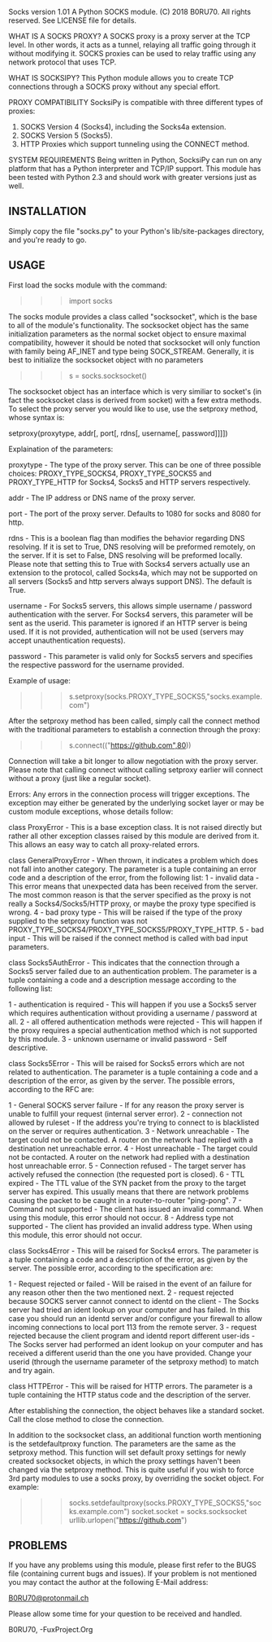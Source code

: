 Socks version 1.01
A Python SOCKS module.
(C) 2018 B0RU70. All rights reserved.
See LICENSE file for details.


WHAT IS A SOCKS PROXY?
A SOCKS proxy is a proxy server at the TCP level. In other words, it acts as
a tunnel, relaying all traffic going through it without modifying it.
SOCKS proxies can be used to relay traffic using any network protocol that
uses TCP.

WHAT IS SOCKSIPY?
This Python module allows you to create TCP connections through a SOCKS
proxy without any special effort.

PROXY COMPATIBILITY
SocksiPy is compatible with three different types of proxies:
1. SOCKS Version 4 (Socks4), including the Socks4a extension.
2. SOCKS Version 5 (Socks5).
3. HTTP Proxies which support tunneling using the CONNECT method.

SYSTEM REQUIREMENTS
Being written in Python, SocksiPy can run on any platform that has a Python
interpreter and TCP/IP support.
This module has been tested with Python 2.3 and should work with greater versions
just as well.


INSTALLATION
-------------

Simply copy the file "socks.py" to your Python's lib/site-packages directory,
and you're ready to go.


USAGE
------

First load the socks module with the command:

>>> import socks
>>>

The socks module provides a class called "socksocket", which is the base to
all of the module's functionality.
The socksocket object has the same initialization parameters as the normal socket
object to ensure maximal compatibility, however it should be noted that socksocket
will only function with family being AF_INET and type being SOCK_STREAM.
Generally, it is best to initialize the socksocket object with no parameters

>>> s = socks.socksocket()
>>>

The socksocket object has an interface which is very similiar to socket's (in fact
the socksocket class is derived from socket) with a few extra methods.
To select the proxy server you would like to use, use the setproxy method, whose
syntax is:

setproxy(proxytype, addr[, port[, rdns[, username[, password]]]])

Explaination of the parameters:

proxytype - The type of the proxy server. This can be one of three possible
choices: PROXY_TYPE_SOCKS4, PROXY_TYPE_SOCKS5 and PROXY_TYPE_HTTP for Socks4,
Socks5 and HTTP servers respectively.

addr - The IP address or DNS name of the proxy server.

port - The port of the proxy server. Defaults to 1080 for socks and 8080 for http.

rdns - This is a boolean flag than modifies the behavior regarding DNS resolving.
If it is set to True, DNS resolving will be preformed remotely, on the server.
If it is set to False, DNS resolving will be preformed locally. Please note that
setting this to True with Socks4 servers actually use an extension to the protocol,
called Socks4a, which may not be supported on all servers (Socks5 and http servers
always support DNS). The default is True.

username - For Socks5 servers, this allows simple username / password authentication
with the server. For Socks4 servers, this parameter will be sent as the userid.
This parameter is ignored if an HTTP server is being used. If it is not provided,
authentication will not be used (servers may accept unauthentication requests).

password - This parameter is valid only for Socks5 servers and specifies the
respective password for the username provided.

Example of usage:

>>> s.setproxy(socks.PROXY_TYPE_SOCKS5,"socks.example.com")
>>>

After the setproxy method has been called, simply call the connect method with the
traditional parameters to establish a connection through the proxy:

>>> s.connect(("https://github.com",80))
>>>

Connection will take a bit longer to allow negotiation with the proxy server.
Please note that calling connect without calling setproxy earlier will connect
without a proxy (just like a regular socket).

Errors: Any errors in the connection process will trigger exceptions. The exception
may either be generated by the underlying socket layer or may be custom module
exceptions, whose details follow:

class ProxyError - This is a base exception class. It is not raised directly but
rather all other exception classes raised by this module are derived from it.
This allows an easy way to catch all proxy-related errors.

class GeneralProxyError - When thrown, it indicates a problem which does not fall
into another category. The parameter is a tuple containing an error code and a
description of the error, from the following list:
1 - invalid data - This error means that unexpected data has been received from
the server. The most common reason is that the server specified as the proxy is
not really a Socks4/Socks5/HTTP proxy, or maybe the proxy type specified is wrong.
4 - bad proxy type - This will be raised if the type of the proxy supplied to the
setproxy function was not PROXY_TYPE_SOCKS4/PROXY_TYPE_SOCKS5/PROXY_TYPE_HTTP.
5 - bad input - This will be raised if the connect method is called with bad input
parameters.

class Socks5AuthError - This indicates that the connection through a Socks5 server
failed due to an authentication problem. The parameter is a tuple containing a
code and a description message according to the following list:

1 - authentication is required - This will happen if you use a Socks5 server which
requires authentication without providing a username / password at all.
2 - all offered authentication methods were rejected - This will happen if the proxy
requires a special authentication method which is not supported by this module.
3 - unknown username or invalid password - Self descriptive.

class Socks5Error - This will be raised for Socks5 errors which are not related to
authentication. The parameter is a tuple containing a code and a description of the
error, as given by the server. The possible errors, according to the RFC are:

1 - General SOCKS server failure - If for any reason the proxy server is unable to
fulfill your request (internal server error).
2 - connection not allowed by ruleset - If the address you're trying to connect to
is blacklisted on the server or requires authentication.
3 - Network unreachable - The target could not be contacted. A router on the network
had replied with a destination net unreachable error.
4 - Host unreachable - The target could not be contacted. A router on the network
had replied with a destination host unreachable error.
5 - Connection refused - The target server has actively refused the connection
(the requested port is closed).
6 - TTL expired - The TTL value of the SYN packet from the proxy to the target server
has expired. This usually means that there are network problems causing the packet
to be caught in a router-to-router "ping-pong".
7 - Command not supported - The client has issued an invalid command. When using this
module, this error should not occur.
8 - Address type not supported - The client has provided an invalid address type.
When using this module, this error should not occur.

class Socks4Error - This will be raised for Socks4 errors. The parameter is a tuple
containing a code and a description of the error, as given by the server. The
possible error, according to the specification are:

1 - Request rejected or failed - Will be raised in the event of an failure for any
reason other then the two mentioned next.
2 - request rejected because SOCKS server cannot connect to identd on the client -
The Socks server had tried an ident lookup on your computer and has failed. In this
case you should run an identd server and/or configure your firewall to allow incoming
connections to local port 113 from the remote server.
3 - request rejected because the client program and identd report different user-ids - 
The Socks server had performed an ident lookup on your computer and has received a
different userid than the one you have provided. Change your userid (through the
username parameter of the setproxy method) to match and try again.

class HTTPError - This will be raised for HTTP errors. The parameter is a tuple
containing the HTTP status code and the description of the server.


After establishing the connection, the object behaves like a standard socket.
Call the close method to close the connection.

In addition to the socksocket class, an additional function worth mentioning is the
setdefaultproxy function. The parameters are the same as the setproxy method.
This function will set default proxy settings for newly created socksocket objects,
in which the proxy settings haven't been changed via the setproxy method.
This is quite useful if you wish to force 3rd party modules to use a socks proxy,
by overriding the socket object.
For example:

>>> socks.setdefaultproxy(socks.PROXY_TYPE_SOCKS5,"socks.example.com")
>>> socket.socket = socks.socksocket
>>> urllib.urlopen("https://github.com")


PROBLEMS
---------

If you have any problems using this module, please first refer to the BUGS file
(containing current bugs and issues). If your problem is not mentioned you may
contact the author at the following E-Mail address:

B0RU70@protonmail.ch

Please allow some time for your question to be received and handled.


B0RU70,
-FuxProject.Org
